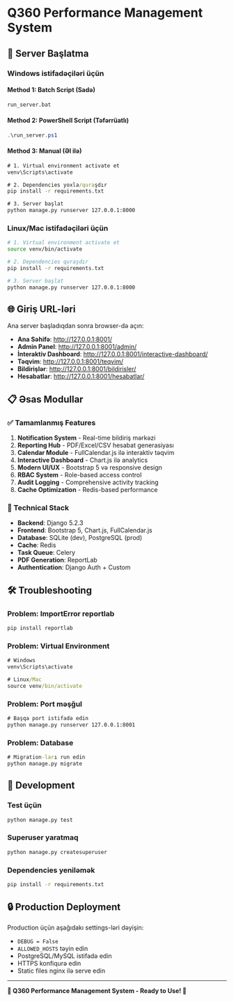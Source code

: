 # Q360 Performance Management System

## 🚀 Server Başlatma

### Windows istifadəçiləri üçün

#### Method 1: Batch Script (Sadə)

```cmd
run_server.bat
```

#### Method 2: PowerShell Script (Təfərrüatlı)

```powershell
.\run_server.ps1
```

#### Method 3: Manual (Əl ilə)

```cmd
# 1. Virtual environment activate et
venv\Scripts\activate

# 2. Dependencies yoxla/quraşdır  
pip install -r requirements.txt

# 3. Server başlat
python manage.py runserver 127.0.0.1:8000
```

### Linux/Mac istifadəçiləri üçün

```bash
# 1. Virtual environment activate et
source venv/bin/activate

# 2. Dependencies quraşdır
pip install -r requirements.txt

# 3. Server başlat
python manage.py runserver 127.0.0.1:8000
```

## 🌐 Giriş URL-ləri

Ana server başladıqdan sonra browser-də açın:

- **Ana Səhifə**: <http://127.0.0.1:8001/>
- **Admin Panel**: <http://127.0.0.1:8001/admin/>
- **İnteraktiv Dashboard**: <http://127.0.0.1:8001/interactive-dashboard/>
- **Təqvim**: <http://127.0.0.1:8001/teqvim/>
- **Bildirişlər**: <http://127.0.0.1:8001/bildirisler/>
- **Hesabatlar**: <http://127.0.0.1:8001/hesabatlar/>

## 📋 Əsas Modullar

### ✅ Tamamlanmış Features

1. **Notification System** - Real-time bildiriş mərkəzi
2. **Reporting Hub** - PDF/Excel/CSV hesabat generasiyası  
3. **Calendar Module** - FullCalendar.js ilə interaktiv təqvim
4. **Interactive Dashboard** - Chart.js ilə analytics
5. **Modern UI/UX** - Bootstrap 5 və responsive design
6. **RBAC System** - Role-based access control
7. **Audit Logging** - Comprehensive activity tracking
8. **Cache Optimization** - Redis-based performance

### 🔧 Technical Stack

- **Backend**: Django 5.2.3
- **Frontend**: Bootstrap 5, Chart.js, FullCalendar.js
- **Database**: SQLite (dev), PostgreSQL (prod)
- **Cache**: Redis
- **Task Queue**: Celery
- **PDF Generation**: ReportLab
- **Authentication**: Django Auth + Custom

## 🛠️ Troubleshooting

### Problem: ImportError reportlab

```cmd
pip install reportlab
```

### Problem: Virtual Environment

```cmd
# Windows
venv\Scripts\activate

# Linux/Mac  
source venv/bin/activate
```

### Problem: Port məşğul

```cmd
# Başqa port istifadə edin
python manage.py runserver 127.0.0.1:8001
```

### Problem: Database

```cmd
# Migration-ları run edin
python manage.py migrate
```

## 📝 Development

### Test üçün

```cmd
python manage.py test
```

### Superuser yaratmaq

```cmd
python manage.py createsuperuser
```

### Dependencies yeniləmək

```cmd
pip install -r requirements.txt
```

## 🔒 Production Deployment

Production üçün aşağıdakı settings-ləri dəyişin:

- `DEBUG = False`
- `ALLOWED_HOSTS` təyin edin
- PostgreSQL/MySQL istifadə edin  
- HTTPS konfiqurə edin
- Static files nginx ilə serve edin

---

**🎉 Q360 Performance Management System - Ready to Use! 🎉**
